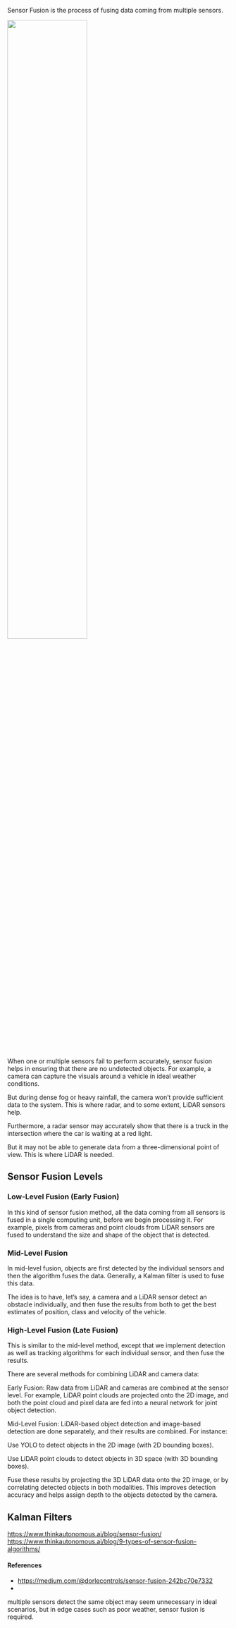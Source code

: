 


Sensor Fusion is the process of fusing data coming from multiple sensors.

<img src="https://i0.wp.com/semiengineering.com/wp-content/uploads/Sensor-fusion-1.png" height="60%" width="60%" />

When one or multiple sensors fail to perform accurately, sensor fusion helps in ensuring that there are no undetected objects. For example, a camera can capture the visuals around a vehicle in ideal weather conditions.

But during dense fog or heavy rainfall, the camera won’t provide sufficient data to the system. This is where radar, and to some extent, LiDAR sensors help.

Furthermore, a radar sensor may accurately show that there is a truck in the intersection where the car is waiting at a red light.

But it may not be able to generate data from a three-dimensional point of view. This is where LiDAR is needed.

## Sensor Fusion Levels

### Low-Level Fusion (Early Fusion)

In this kind of sensor fusion method, all the data coming from all sensors is fused in a single computing unit, before we begin processing it.
For example, pixels from cameras and point clouds from LiDAR sensors are fused to understand the size and shape of the object that is detected.

### Mid-Level Fusion

In mid-level fusion, objects are first detected by the individual sensors and then the algorithm fuses the data.
Generally, a Kalman filter is used to fuse this data.

The idea is to have, let’s say, a camera and a LiDAR sensor detect an obstacle individually, and then fuse the results from both to get the best estimates of position, class and velocity of the vehicle.

### High-Level Fusion (Late Fusion)

This is similar to the mid-level method, except that we implement detection as well as tracking algorithms for each individual sensor, and then fuse the results.

There are several methods for combining LiDAR and camera data:
 
Early Fusion: Raw data from LiDAR and cameras are combined at the sensor level. For example, LiDAR point clouds are projected onto the 2D image, and both the point cloud and pixel data are fed into a neural network for joint object detection.
 
Mid-Level Fusion: LiDAR-based object detection and image-based detection are done separately, and their results are combined. For instance:
 
Use YOLO to detect objects in the 2D image (with 2D bounding boxes).
 
Use LiDAR point clouds to detect objects in 3D space (with 3D bounding boxes).
 
Fuse these results by projecting the 3D LiDAR data onto the 2D image, or by correlating detected objects in both modalities. This improves detection accuracy and helps assign depth to the objects detected by the camera.

## Kalman Filters

https://www.thinkautonomous.ai/blog/sensor-fusion/
https://www.thinkautonomous.ai/blog/9-types-of-sensor-fusion-algorithms/


#### References
- https://medium.com/@dorlecontrols/sensor-fusion-242bc70e7332
- 



multiple sensors detect the same object may seem unnecessary in ideal scenarios, but in edge cases such as poor weather, sensor fusion is required.

